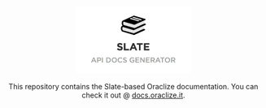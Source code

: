 <p align="center">
  <img src="https://raw.githubusercontent.com/lord/img/master/logo-slate.png" alt="Slate: API Documentation Generator" width="226">
  <br>
</p>

<p align="center">This repository contains the Slate-based Oraclize documentation. You can check it out @ <a href="https://docs.oraclize.it">docs.oraclize.it</a>.</p>
